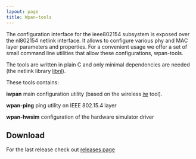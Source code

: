 ```yaml
---
layout: page
title: Wpan-tools
---
```


The configuration interface for the ieee802154 subsystem is exposed over
the nl802154 netlink interface. It allows to configure various phy and MAC
layer parameters and properties. For a convenient usage we offer a set of
small command line utilities that allow these configurations, wpan-tools.

The tools are written in plain C and only minimal dependencies are needed
(the netlink library [libnl](http://www.infradead.org/~tgr/libnl/)).


These tools contains:

**iwpan** main configuration utility (based on the wireless [iw](http://wireless.kernel.org/en/users/Documentation/iw) tool).

**wpan-ping** ping utility on IEEE 802.15.4 layer

**wpan-hwsim** configuration of the hardware simulator driver

## Download

For the last release check out [releases page](https://github.com/linux-wpan/wpan-tools/releases)
